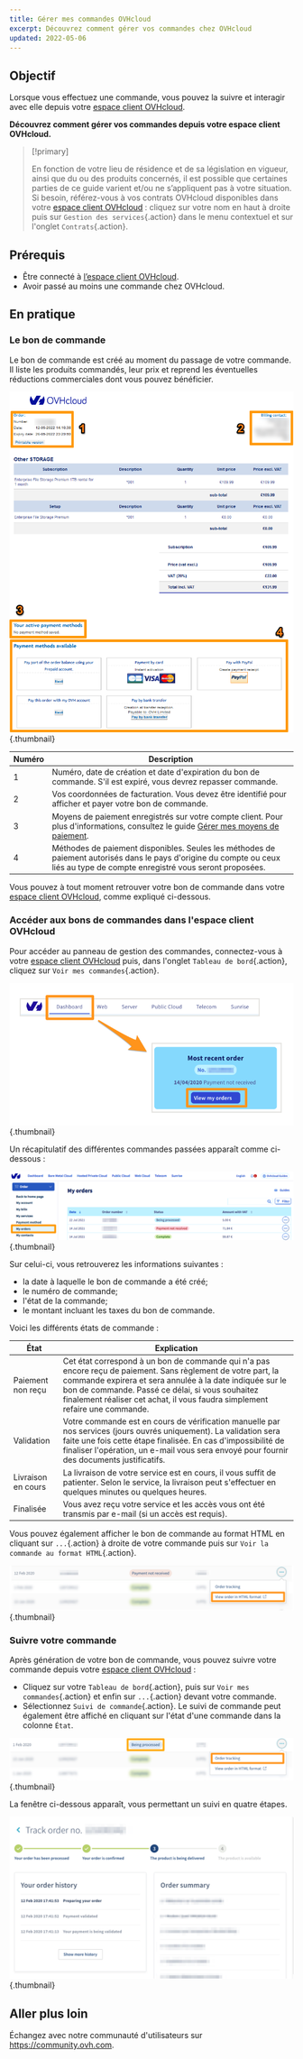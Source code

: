 ```yaml
---
title: Gérer mes commandes OVHcloud
excerpt: Découvrez comment gérer vos commandes chez OVHcloud
updated: 2022-05-06
---
```


## Objectif

Lorsque vous effectuez une commande, vous pouvez la suivre et interagir avec elle depuis votre [espace client OVHcloud](https://ca.ovh.com/auth/?action=gotomanager&from=https://www.ovh.com/ca/fr/&ovhSubsidiary=qc).

**Découvrez comment gérer vos commandes depuis votre espace client OVHcloud.**

> [!primary]
>
> En fonction de votre lieu de résidence et de sa législation en vigueur, ainsi que du ou des produits concernés, il est possible que certaines parties de ce guide varient et/ou ne s’appliquent pas à votre situation. Si besoin, référez-vous à vos contrats OVHcloud disponibles dans votre [espace client OVHcloud](https://ca.ovh.com/auth/?action=gotomanager&from=https://www.ovh.com/ca/fr/&ovhSubsidiary=qc) : cliquez sur votre nom en haut à droite puis sur `Gestion des services`{.action} dans le menu contextuel et sur l'onglet `Contrats`{.action}.
>

## Prérequis

- Être connecté à [l’espace client OVHcloud](https://ca.ovh.com/auth/?action=gotomanager&from=https://www.ovh.com/ca/fr/&ovhSubsidiary=qc).
- Avoir passé au moins une commande chez OVHcloud.

## En pratique

### Le bon de commande

Le bon de commande est créé au moment du passage de votre commande. Il liste les produits commandés, leur prix et reprend les éventuelles réductions commerciales dont vous pouvez bénéficier.

![Bon de commande OVH](images/order01.png){.thumbnail}

|Numéro|Description|
|---|---|
|1|Numéro, date de création et date d'expiration du bon de commande. S'il est expiré, vous devrez repasser commande.|
|2|Vos coordonnées de facturation. Vous devez être identifié pour afficher et payer votre bon de commande.|
|3|Moyens de paiement enregistrés sur votre compte client. Pour plus d'informations, consultez le guide [Gérer mes moyens de paiement](/pages/account_and_service_management/managing_billing_payments_and_services/manage-payment-methods).|
|4|Méthodes de paiement disponibles. Seules les méthodes de paiement autorisés dans le pays d'origine du compte ou ceux liés au type de compte enregistré vous seront proposées.|

Vous pouvez à tout moment retrouver votre bon de commande dans votre [espace client OVHcloud](https://ca.ovh.com/auth/?action=gotomanager&from=https://www.ovh.com/ca/fr/&ovhSubsidiary=qc), comme expliqué ci-dessous.

### Accéder aux bons de commandes dans l'espace client OVHcloud

Pour accéder au panneau de gestion des commandes, connectez-vous à votre [espace client OVHcloud](https://ca.ovh.com/auth/?action=gotomanager&from=https://www.ovh.com/ca/fr/&ovhSubsidiary=qc) puis, dans l'onglet `Tableau de bord`{.action}, cliquez sur `Voir mes commandes`{.action}.

![Espace client](images/huborders.png){.thumbnail}

Un récapitulatif des différentes commandes passées apparaît comme ci-dessous :

![Récapitulatif des commandes](images/order03.png){.thumbnail}

Sur celui-ci, vous retrouverez les informations suivantes :

- la date à laquelle le bon de commande a été créé;
- le numéro de commande;
- l'état de la commande;
- le montant incluant les taxes du bon de commande.

Voici les différents états de commande :

|État|Explication|
|---|---|
|Paiement non reçu|Cet état correspond à un bon de commande qui n'a pas encore reçu de paiement. Sans règlement de votre part, la commande expirera et sera annulée à la date indiquée sur le bon de commande. Passé ce délai, si vous souhaitez finalement réaliser cet achat, il vous faudra simplement refaire une commande.|
|Validation|Votre commande est en cours de vérification manuelle par nos services (jours ouvrés uniquement). La validation sera faite une fois cette étape finalisée. En cas d'impossibilité de finaliser l'opération, un e-mail vous sera envoyé pour fournir des documents justificatifs.|
|Livraison en cours|La livraison de votre service est en cours, il vous suffit de patienter. Selon le service, la livraison peut s'effectuer en quelques minutes ou quelques heures.|
|Finalisée|Vous avez reçu votre service et les accès vous ont été transmis par e-mail (si un accès est requis).|

Vous pouvez également afficher le bon de commande au format HTML en cliquant sur `...`{.action} à droite de votre commande puis sur `Voir la commande au format HTML`{.action}.

![Récapitulatif des commandes](images/order04.png){.thumbnail}

### Suivre votre commande

Après génération de votre bon de commande, vous pouvez suivre votre commande depuis votre [espace client OVHcloud](https://ca.ovh.com/auth/?action=gotomanager&from=https://www.ovh.com/ca/fr/&ovhSubsidiary=qc) :

* Cliquez sur votre `Tableau de bord`{.action}, puis sur `Voir mes commandes`{.action} et enfin sur `...`{.action} devant votre commande.
* Sélectionnez `Suivi de commande`{.action}. Le suivi de commande peut également être affiché en cliquant sur l'état d'une commande dans la colonne `État`.

![Suivi de commande](images/order05b.png){.thumbnail}

La fenêtre ci-dessous apparaît, vous permettant un suivi en quatre étapes.

![Suivi de commande](images/order06.png){.thumbnail}

## Aller plus loin

Échangez avec notre communauté d'utilisateurs sur <https://community.ovh.com>.
